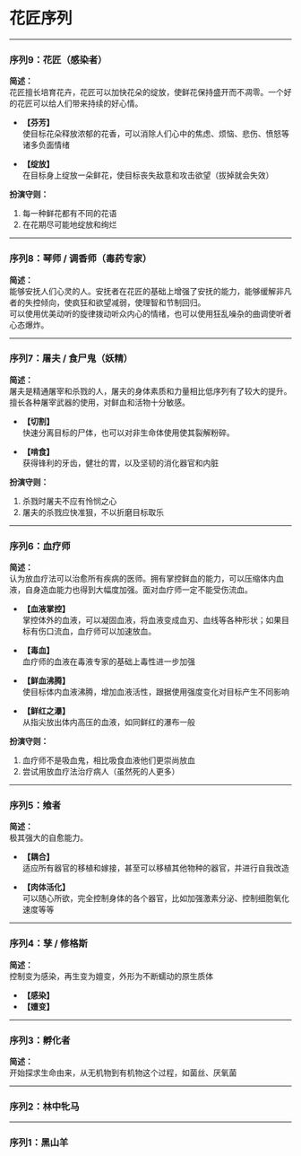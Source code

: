 # 花匠序列

---

### 序列9：花匠（感染者）

**简述：**  
花匠擅长培育花卉，花匠可以加快花朵的绽放，使鲜花保持盛开而不凋零。一个好的花匠可以给人们带来持续的好心情。

- **【芬芳】**  
  使目标花朵释放浓郁的花香，可以消除人们心中的焦虑、烦恼、悲伤、愤怒等诸多负面情绪

- **【绽放】**  
  在目标身上绽放一朵鲜花，使目标丧失敌意和攻击欲望（拔掉就会失效）

**扮演守则：**
1. 每一种鲜花都有不同的花语  
2. 在花期尽可能地绽放和绚烂  

---

### 序列8：琴师 / 调香师（毒药专家）

**简述：**  
能够安抚人们心灵的人。安抚者在花匠的基础上增强了安抚的能力，能够缓解非凡者的失控倾向，使疯狂和欲望减弱，使理智和节制回归。  
可以使用优美动听的旋律拨动听众内心的情绪，也可以使用狂乱噪杂的曲调使听者心态爆炸。

---

### 序列7：屠夫 / 食尸鬼（妖精）

**简述：**  
屠夫是精通屠宰和杀戮的人，屠夫的身体素质和力量相比低序列有了较大的提升。擅长各种屠宰武器的使用，对鲜血和活物十分敏感。

- **【切割】**  
  快速分离目标的尸体，也可以对非生命体使用使其裂解粉碎。

- **【啃食】**  
  获得锋利的牙齿，健壮的胃，以及坚韧的消化器官和内脏

**扮演守则：**
1. 杀戮时屠夫不应有怜悯之心  
2. 屠夫的杀戮应快准狠，不以折磨目标取乐  

---

### 序列6：血疗师

**简述：**  
认为放血疗法可以治愈所有疾病的医师。拥有掌控鲜血的能力，可以压缩体内血液，自身造血能力也得到大幅度加强。面对血疗师一定不能受伤流血。

- **【血液掌控】**  
  掌控体外的血液，可以凝固血液，将血液变成血刃、血线等各种形状；如果目标有伤口流血，血疗师可以加速放血。

- **【毒血】**  
  血疗师的血液在毒液专家的基础上毒性进一步加强

- **【鲜血沸腾】**  
  使目标体内血液沸腾，增加血液活性，跟据使用强度变化对目标产生不同影响

- **【鲜红之瀑】**  
  从指尖放出体内高压的血液，如同鲜红的瀑布一般

**扮演守则：**
1. 血疗师不是吸血鬼，相比吸食血液他们更崇尚放血  
2. 尝试用放血疗法治疗病人（虽然死的人更多）  

---

### 序列5：飨者

**简述：**  
极其强大的自愈能力。

- **【耦合】**  
  适应所有器官的移植和嫁接，甚至可以移植其他物种的器官，并进行自我改造

- **【肉体活化】**  
  可以随心所欲，完全控制身体的各个器官，比如加强激素分泌、控制细胞氧化速度等等

---

### 序列4：孳 / 修格斯

**简述：**  
控制变为感染，再生变为嬗变，外形为不断蠕动的原生质体

- **【感染】**
- **【嬗变】**

---

### 序列3：孵化者

**简述：**  
开始探求生命由来，从无机物到有机物这个过程，如菌丝、厌氧菌

---

### 序列2：林中牝马

---

### 序列1：黑山羊
